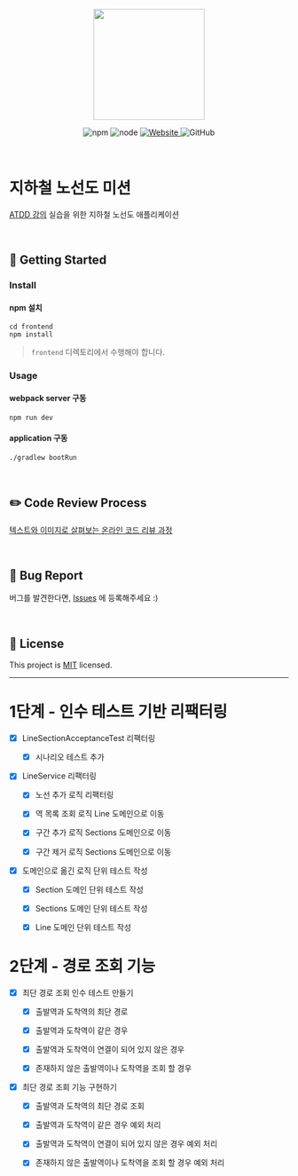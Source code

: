 <p align="center">
    <img width="200px;" src="https://raw.githubusercontent.com/woowacourse/atdd-subway-admin-frontend/master/images/main_logo.png"/>
</p>
<p align="center">
  <img alt="npm" src="https://img.shields.io/badge/npm-%3E%3D%205.5.0-blue">
  <img alt="node" src="https://img.shields.io/badge/node-%3E%3D%209.3.0-blue">
  <a href="https://edu.nextstep.camp/c/R89PYi5H" alt="nextstep atdd">
    <img alt="Website" src="https://img.shields.io/website?url=https%3A%2F%2Fedu.nextstep.camp%2Fc%2FR89PYi5H">
  </a>
  <img alt="GitHub" src="https://img.shields.io/github/license/next-step/atdd-subway-service">
</p>

<br>

# 지하철 노선도 미션
[ATDD 강의](https://edu.nextstep.camp/c/R89PYi5H) 실습을 위한 지하철 노선도 애플리케이션

<br>

## 🚀 Getting Started

### Install
#### npm 설치
```
cd frontend
npm install
```
> `frontend` 디렉토리에서 수행해야 합니다.

### Usage
#### webpack server 구동
```
npm run dev
```
#### application 구동
```
./gradlew bootRun
```
<br>

## ✏️ Code Review Process
[텍스트와 이미지로 살펴보는 온라인 코드 리뷰 과정](https://github.com/next-step/nextstep-docs/tree/master/codereview)

<br>

## 🐞 Bug Report

버그를 발견한다면, [Issues](https://github.com/next-step/atdd-subway-service/issues) 에 등록해주세요 :)

<br>

## 📝 License

This project is [MIT](https://github.com/next-step/atdd-subway-service/blob/master/LICENSE.md) licensed.

---

# 1단계 - 인수 테스트 기반 리팩터링

- [x] LineSectionAcceptanceTest 리팩터링

    - [x] 시나리오 테스트 추가

- [x] LineService 리팩터링

    - [x] 노선 추가 로직 리팩터링

    - [x] 역 목록 조회 로직 Line 도메인으로 이동

    - [x] 구간 추가 로직 Sections 도메인으로 이동

    - [x] 구간 제거 로직 Sections 도메인으로 이동

- [x] 도메인으로 옮긴 로직 단위 테스트 작성

    - [x] Section 도메인 단위 테스트 작성

    - [x] Sections 도메인 단위 테스트 작성

    - [x] Line 도메인 단위 테스트 작성


# 2단계 - 경로 조회 기능

- [x] 최단 경로 조회 인수 테스트 만들기

    - [x] 출발역과 도착역의 최단 경로

    - [x] 출발역과 도착역이 같은 경우

    - [x] 출발역과 도착역이 연결이 되어 있지 않은 경우

    - [x] 존재하지 않은 출발역이나 도착역을 조회 할 경우

- [x] 최단 경로 조회 기능 구현하기

    - [x] 출발역과 도착역의 최단 경로 조회

    - [x] 출발역과 도착역이 같은 경우 예외 처리

    - [x] 출발역과 도착역이 연결이 되어 있지 않은 경우 예외 처리

    - [x] 존재하지 않은 출발역이나 도착역을 조회 할 경우 예외 처리
